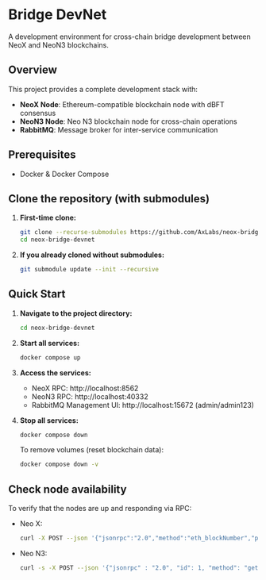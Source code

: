 # Bridge DevNet

A development environment for cross-chain bridge development between NeoX and NeoN3 blockchains.

## Overview

This project provides a complete development stack with:
- **NeoX Node**: Ethereum-compatible blockchain node with dBFT consensus
- **NeoN3 Node**: Neo N3 blockchain node for cross-chain operations
- **RabbitMQ**: Message broker for inter-service communication

## Prerequisites

- Docker & Docker Compose

## Clone the repository (with submodules)

1. **First-time clone:**
   ```bash
   git clone --recurse-submodules https://github.com/AxLabs/neox-bridge-devnet.git
   cd neox-bridge-devnet
   ```

2. **If you already cloned without submodules:**
   ```bash
   git submodule update --init --recursive
   ```

## Quick Start

1. **Navigate to the project directory:**
   ```bash
   cd neox-bridge-devnet
   ```

2. **Start all services:**
   ```bash
   docker compose up
   ```

3. **Access the services:**
   - NeoX RPC: http://localhost:8562
   - NeoN3 RPC: http://localhost:40332
   - RabbitMQ Management UI: http://localhost:15672 (admin/admin123)

4. **Stop all services:**
    ```bash
    docker compose down
    ```

    To remove volumes (reset blockchain data):
    ```bash
    docker compose down -v
    ```

## Check node availability

To verify that the nodes are up and responding via RPC:

- Neo X:
   ```bash
   curl -X POST --json '{"jsonrpc":"2.0","method":"eth_blockNumber","params":[],"id":1}' http://localhost:8562
   ```

- Neo N3:
   ```bash
   curl -s -X POST --json '{"jsonrpc" : "2.0", "id": 1, "method": "getblockcount", "params":[] }' http://localhost:40332
   ```
